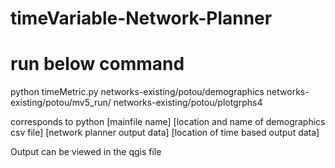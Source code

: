 # timeVariable-Network-Planner
# run below command
python timeMetric.py networks-existing/potou/demographics networks-existing/potou/mv5_run/ networks-existing/potou/plotgrphs4

corresponds to 
python [mainfile name] [location and name of demographics csv file] [network planner output data] [location of time based output data]


Output can be viewed in the qgis file
